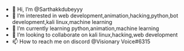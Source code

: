 - 👋 Hi, I’m @Sarthakkdubeyyy
- 👀 I’m interested in web development,animation,hacking,python,bot development,kali linux,machine learning
- 🌱 I’m currently learning python,animation,machine learning
- 💞️ I’m looking to collaborate on kali linux,hacking,web development
- 📫 How to reach me on discord @Visionary Voice#6315

<!---
Sarthakkdubeyyy/Sarthakkdubeyyy is a ✨ special ✨ repository because its `README.md` (this file) appears on your GitHub profile.
You can click the Preview link to take a look at your changes.
--->
